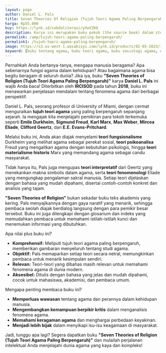 ```yaml
---
layout: page
author: Daniel L. Pals
title: Seven Theories Of Religion (Tujuh Teori Agama Paling Berpengaruh)
harga: Rp55.000
buy: https://lynk.id/sabdaliterasi/yXoV2KQ
description: Karya ini merupakan buku pokok (the source book) dalam studi agama yang sangat patut dijadikan rujukan utama oleh akademisi sosiologi agama.
permalink: /amp/tujuh-teori-agama-paling-berpengaruh/
permalink1: /tujuh-teori-agama-paling-berpengaruh/
image: https://s3.us-west-1.wasabisys.com/lynk.id/products/02-05-2023/1683038665766_8919357
keyword: [buku tentang agama, buku teori agama, buku sosiologi agama, ebook sosiologi agama]
---
```

<p>Pernahkah Anda bertanya-tanya, mengapa manusia beragama? Apa sebenarnya fungsi agama dalam kehidupan? Atau bagaimana agama bisa begitu beragam di seluruh dunia? Jika iya, buku <strong>"Seven Theories of Religion (Tujuh Teori Agama Paling Berpengaruh)"</strong> karya <strong>Daniel L. Pals</strong> ini wajib Anda baca! Diterbitkan oleh <strong>IRCISOD</strong> pada tahun <strong>2018</strong>, buku ini menawarkan penjelasan mendalam tentang fenomena agama dari berbagai perspektif.</p><p>Daniel L. Pals, seorang profesor di University of Miami, dengan cermat menguraikan <strong>tujuh teori agama</strong> yang paling berpengaruh sepanjang sejarah. Ia mengajak kita menjelajahi pemikiran para tokoh terkemuka seperti <strong>Emile Durkheim</strong>, <strong>Sigmund Freud</strong>, <strong>Karl Marx</strong>, <strong>Max Weber</strong>, <strong>Mircea Eliade</strong>, <strong>Clifford Geertz</strong>, dan <strong>E.E. Evans-Pritchard</strong>.</p><p>Melalui buku ini, Anda akan diajak menyelami <strong>teori fungsionalisme</strong> Durkheim yang melihat agama sebagai perekat sosial, <strong>teori psikoanalisa</strong> Freud yang mengaitkan agama dengan kebutuhan psikologis, hingga <strong>teori materialisme historis</strong> Marx yang memandang agama sebagai candu masyarakat.</p><p>Tidak hanya itu, Pals juga mengupas <strong>teori interpretatif</strong> dari Geertz yang menekankan makna simbolis dalam agama, serta <strong>teori fenomenologi</strong> Eliade yang mengungkap pengalaman sakral manusia. Setiap teori dijelaskan dengan bahasa yang mudah dipahami, disertai contoh-contoh konkret dan analisis yang tajam.</p><p><strong>"Seven Theories of Religion"</strong> bukan sekadar buku teks akademis yang kering. Pals menyajikannya dengan gaya naratif yang menarik, sehingga pembaca seolah diajak berdialog langsung dengan para pemikir besar tersebut. Buku ini juga dilengkapi dengan glosarium dan indeks yang memudahkan pembaca untuk memahami istilah-istilah kunci dan menemukan informasi yang dibutuhkan.</p><p>Apa nilai plus buku ini?</p><ul><li><strong>Komprehensif:</strong> Meliputi tujuh teori agama paling berpengaruh, memberikan gambaran menyeluruh tentang studi agama.</li><li><strong>Objektif:</strong> Pals memaparkan setiap teori secara netral, memungkinkan pembaca untuk menarik kesimpulan sendiri.</li><li><strong>Relevan:</strong> Teori-teori yang dibahas masih relevan untuk memahami fenomena agama di dunia modern.</li><li><strong>Aksesibel:</strong> Ditulis dengan bahasa yang jelas dan mudah dipahami, cocok untuk mahasiswa, akademisi, dan pembaca umum.</li></ul><p>Mengapa penting membaca buku ini?</p><ul><li><strong>Memperluas wawasan</strong> tentang agama dan perannya dalam kehidupan manusia.</li><li><strong>Mengembangkan kemampuan berpikir kritis</strong> dalam menganalisis fenomena agama.</li><li><strong>Memahami keragaman agama</strong> dan menghargai perbedaan keyakinan.</li><li><strong>Menjadi lebih bijak</strong> dalam menyikapi isu-isu keagamaan di masyarakat.</li></ul><p>Jadi, tunggu apa lagi? Segera dapatkan buku <strong>"Seven Theories of Religion (Tujuh Teori Agama Paling Berpengaruh)"</strong> dan mulailah perjalanan intelektual Anda menjelajahi dunia agama yang kaya dan kompleks!</p>

